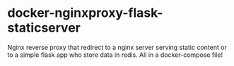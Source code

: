 # docker-nginxproxy-flask-staticserver
Nginx reverse proxy that redirect to a nginx server serving static content or to a simple flask app who store data in redis. All in a docker-compose file!

